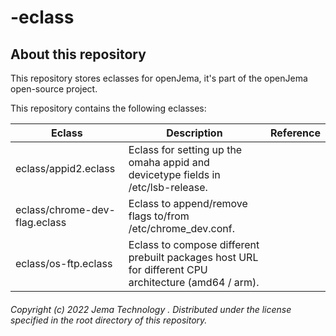 # -eclass
## About this repository
This repository stores eclasses for openJema, it's part of the openJema open-source project.

This repository contains the following eclasses:

| Eclass                     | Description        | Reference |
|----------------------------|--------------------|-----------|
| eclass/appid2.eclass       |Eclass for setting up the omaha appid and devicetype fields in /etc/lsb-release. ||
| eclass/chrome-dev-flag.eclass |Eclass to append/remove flags to/from /etc/chrome_dev.conf.||
| eclass/os-ftp.eclass | Eclass to compose different prebuilt packages host URL for different CPU architecture (amd64 / arm). ||

###### Copyright (c) 2022 Jema Technology . Distributed under the license specified in the root directory of this repository.